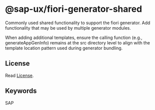 # @sap-ux/fiori-generator-shared

Commonly used shared functionality to support the fiori generator.
Add functionality that may be used by multiple generator modules.

When adding additional templates, ensure the calling function (e.g., generateAppGenInfo) remains at the src directory level to align with the template location pattern used during generator bundling.

## License

Read [License](./LICENSE).

## Keywords
SAP

